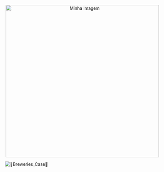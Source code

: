 <div align="center">
    <img src="https://github.com/user-attachments/assets/b7d9a629-d340-4ba2-a8a5-23d42164b364" alt="Minha Imagem" width="500"/>
</div>


![🍺_Breweries_Case_🍺](https://github.com/user-attachments/assets/b7d9a629-d340-4ba2-a8a5-23d42164b364)

